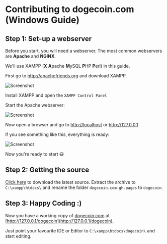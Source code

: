 # Contributing to dogecoin.com (Windows Guide)


## Step 1: Set-up a webserver

Before you start, you will need a webserver. The most common webservers are **Apache** and **NGINX**.

We'll use XAMPP (**X** **A**pache **M**ySQL **P**HP **P**erl) in this guide.

First go to http://apachefriends.org and download XAMPP.

![Screenshot](http://i.imgur.com/661Em5t.jpg)

Install XAMPP and open the `XAMPP Control Panel`

Start the Apache webserver:

![Screenshot](http://i.imgur.com/rRq2cpv.png)

Now open a browser and go to [http://localhost](http://localhost) or http://127.0.0.1

If you see something like this, everything is ready:

![Screenshot](http://i.imgur.com/KVW0QZR.png)

Now you're ready to start :smiley:

## Step 2: Getting the source

[Click here](https://github.com/dogecoin/dogecoin.com/archive/gh-pages.zip) to download the latest source.
Extract the archive to `C:\xampp\htdocs\` and rename the folder `dogecoin.com-gh-pages` to `dogecoin`.

## Step 3: Happy Coding :)

Now you have a working copy of [dogecoin.com](http://dogecoin.com) at [http://127.0.0.1/dogecoin](http://127.0.0.1/dogecoin).

Just point your favourite IDE or Editor to `C:\xampp\htdocs\dogecoin\`  and start editing.
